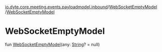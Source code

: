 [io.dyte.core.meeting.events.payloadmodel.inbound](../index.md)/[WebSocketEmptyModel](index.md)/[WebSocketEmptyModel](-web-socket-empty-model.md)

# WebSocketEmptyModel


fun [WebSocketEmptyModel](-web-socket-empty-model.md)(any: [String](https://kotlinlang.org/api/latest/jvm/stdlib/kotlin/-string/index.html)? = null)
